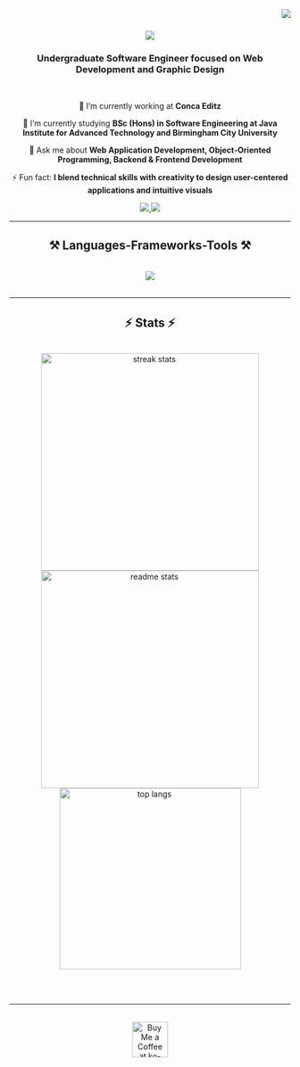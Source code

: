 <img align="right" src="https://visitor-badge.laobi.icu/badge?page_id=Hirantha-Bandara.Hirantha-Bandara" />

<h1 align="center">
    <img src="https://readme-typing-svg.herokuapp.com/?font=Righteous&size=35&center=true&vCenter=true&width=500&height=70&duration=4000&lines=Hi+There!+👋;+I'm+Hirantha-Bandara!;" />
</h1>

<h3 align="center">Undergraduate Software Engineer focused on Web Development and Graphic Design</h3>

<br/>

<div align="center">
 
 🔭 I’m currently working at **Conca Editz**
 
 🌱 I’m currently studying **BSc (Hons) in Software Engineering at Java Institute for Advanced Technology and Birmingham City University**

💬 Ask me about **Web Application Development, Object-Oriented Programming, Backend & Frontend Development**

⚡ Fun fact: **I blend technical skills with creativity to design user-centered applications and intuitive visuals**

</div>
 
<div align="center"> 
  <a href="mailto:hiranthban95@gmail.com">
    <img src="https://img.shields.io/badge/Gmail-333333?style=for-the-badge&logo=gmail&logoColor=red" />
  </a>
  <a href="https://linkedin.com/in/nuwantha-heshan-968034296" target="_blank">
    <img src="https://img.shields.io/badge/LinkedIn-0077B5?style=for-the-badge&logo=linkedin&logoColor=white" />
  </a>
</div>

<hr/>

<h2 align="center">⚒️ Languages-Frameworks-Tools ⚒️</h2>
<br/>
<div align="center">
    <img src="https://skillicons.dev/icons?i=java,python,html,css,javascript,react,php,mysql,git,figma,photoshop,illustrator" />
</div>

<br/>
<hr/>

<h2 align="center">⚡ Stats ⚡</h2>
<br>
<div align="center">
  <img width=390 src="https://github-readme-streak-stats-salesp07.vercel.app/?user=Hirantha-Bandara&count_private=true&theme=react&border_radius=10" alt="streak stats"/>
  <img width=390 src="https://github-readme-stats-salesp07.vercel.app/api?username=Hirantha-Bandara&count_private=true&show_icons=true&theme=react&rank_icon=github&border_radius=10" alt="readme stats" />
  <br/>
  <img width=325 align="center" src="https://github-readme-stats-salesp07.vercel.app/api/top-langs/?username=Hirantha-Bandara&hide=HTML&langs_count=8&layout=compact&theme=react&border_radius=10&size_weight=0.5&count_weight=0.5" alt="top langs" />
</div>

<br/><br/>

<hr/>

<br/>

<div align="center">
<a href='https://buymeacoffee.com/concaeditz' target='_blank'><img height='64' style='border:0px;height:64px;' src='https://storage.ko-fi.com/cdn/kofi1.png?v=3' border='0' alt='Buy Me a Coffee at ko-fi.com' /></a>
</div>

<br/>


